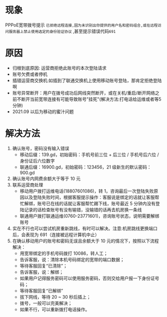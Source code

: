 <!-- TITLE: 故障 691 ISP服务器拒绝访问 -->
<!-- SUBTITLE: 本错误属于移动、联通故障 -->

# 现象
PPPoE宽带拨号提示 `已拒绝远程连接,因为未识别出你提供的用户名和密码组合,或在远程访问服务器上禁止使用选定的身份验证协议` ,甚至提示错误代码`691`

# 原因

- 归根到底原因: 运营商拒绝此账号的本次登陆请求
- 账号欠费或者停机
- 插错运营商交换机:如插到了联通交换机上使用移动账号登陆，那肯定拒绝登陆啊
- 账号异常断开：用户在拨号成功后网线突然断开，或在关机/重启/断开网络之前不断开当前宽带连接有可能导致账号"挂死"(解决方法:打电话给运维或者等5分钟)
- 2021.09 以后为移动的蜜汁问题


# 解决方法

1. 确认账号，密码没有输入错误  
	- 移动后缀：139.gd，初始密码：手机号前三位 + 后三位 / 手机号后六位 / 身份证后六位数字  
	- 联通后缀：16900.gd，初始密码：123456，21 级新生的默认密码：900.gd  
2. 确认账号内网费余额大于等于 10 元  
3. 联系运营商处理  
    - 移动用户拨打运维电话(18807601086)，转 1，咨询最后一次登陆失败原因以及登陆失败时间，根据客服提示操作：客服说是绑定的话就让客服帮忙解绑，账号已在线的话就让客服帮忙踢下线，账号最近 5 分钟内没有登陆记录的话检查账号有没有输错，没输错的话再去机房换一条线
    - 联通用户拨打联通运维(0760-23771601)，咨询账号状态，说明需要解绑账号
4. 实在不行也可以尝试机房重新跳线，有时可以解决。注意:机房跳线更换端口后，会表现为 691（连接被远程计算机中止）  
5. 在确认移动用户的账号和密码无误且余额大于 10 元的情况下，按照以下流程解决：
    - 用宽带绑定的手机号码拨打 10086，转人工；
    - 告诉客服，说：清除本机号码绑定的宽带的端口数据；
    - 等待客服回复“已清除”；
    - 告诉客服，说：解绑；
    - 如果用户记得服务密码可以使用服务密码，否则交给用户报一下身份证号码；
    - 等待客服回复“已解绑”
    - 拔下网线，等待 20 ~ 30 秒后插上；
    - 拨号，一般可以完美解决；
    - 如果不行，可以重新拨打电话操作。

